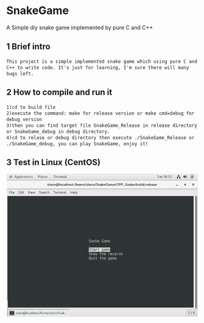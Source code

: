 # SnakeGame
A Simple diy snake game implemented by pure C and C++

## 1 Brief intro
    This project is a simple implemented snake game which using pure C and C++ to write code. It's just for learning, I'm sure there will many bugs left.
## 2 How to compile and run it
    1)cd to build file
    2)execute the command: make for release version or make cmd=debug for debug version
    3)then you can find target file SnakeGame_Release in release directory or SnakeGame_debug in debug directory.
    4)cd to relase or debug directory then execute ./SnakeGame_Release or ./SnakeGame_debug, you can play SnakeGame, enjoy it!

## 3 Test in Linux (CentOS)
![test_on_centOS](./Image/test_on_centOS.PNG "test_on_centOS")